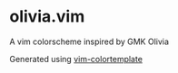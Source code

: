 # olivia.vim

A vim colorscheme inspired by GMK Olivia

Generated using [vim-colortemplate](https://github.com/lifepillar/vim-colortemplate)
